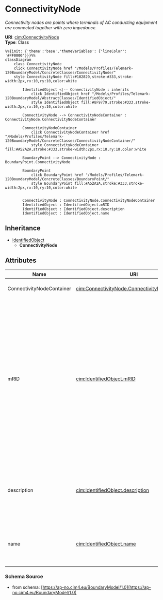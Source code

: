 # ConnectivityNode

_Connectivity nodes are points where terminals of AC conducting equipment are connected together with zero impedance._

**URI**: [cim:ConnectivityNode](https://cim.ucaiug.io/ns#ConnectivityNode)<br />
**Type**: Class

```mermaid
%%{init: {'theme':'base','themeVariables': {'lineColor': '#FF0000'}}}%%
classDiagram
    class ConnectivityNode
    click ConnectivityNode href "/Models/Profiles/Telemark-120BoundaryModel/ConcreteClasses/ConnectivityNode/"
    style ConnectivityNode fill:#102820,stroke:#333,stroke-width:2px,rx:10,ry:10,color:white
     
        IdentifiedObject <|-- ConnectivityNode : inherits
            click IdentifiedObject href "/Models/Profiles/Telemark-120BoundaryModel/AbstractClasses/IdentifiedObject/"
            style IdentifiedObject fill:#8F9779,stroke:#333,stroke-width:2px,rx:10,ry:10,color:white

        ConnectivityNode --> ConnectivityNodeContainer : ConnectivityNode.ConnectivityNodeContainer

        ConnectivityNodeContainer
            click ConnectivityNodeContainer href "/Models/Profiles/Telemark-120BoundaryModel/ConcreteClasses/ConnectivityNodeContainer/"
            style ConnectivityNodeContainer fill:#A52A2A,stroke:#333,stroke-width:2px,rx:10,ry:10,color:white

        BoundaryPoint --> ConnectivityNode : BoundaryPoint.ConnectivityNode

        BoundaryPoint
            click BoundaryPoint href "/Models/Profiles/Telemark-120BoundaryModel/ConcreteClasses/BoundaryPoint/"
            style BoundaryPoint fill:#A52A2A,stroke:#333,stroke-width:2px,rx:10,ry:10,color:white


        ConnectivityNode : ConnectivityNode.ConnectivityNodeContainer
        IdentifiedObject : IdentifiedObject.mRID
        IdentifiedObject : IdentifiedObject.description
        IdentifiedObject : IdentifiedObject.name
```

## Inheritance
* [IdentifiedObject](IdentifiedObject.md)
    * **ConnectivityNode**

## Attributes
| Name | URI | Cardinality and Range | Description | Inheritance |
| ---  | --- | --- | --- | --- |
| ConnectivityNodeContainer | [cim:ConnectivityNode.ConnectivityNodeContainer](https://cim.ucaiug.io/ns#ConnectivityNode.ConnectivityNodeContainer) | 0..1 ConnectivityNodeContainer | Container of this connectivity node. | direct |
| mRID | [cim:IdentifiedObject.mRID](https://cim.ucaiug.io/ns#IdentifiedObject.mRID) | 0..1 string | Master resource identifier issued by a model authority. The mRID is unique within an exchange context. Global uniqueness is easily achieved by using a UUID, as specified in RFC 4122, for the mRID. The use of UUID is strongly recommended.For CIMXML data files in RDF syntax conforming to IEC 61970-552, the mRID is mapped to rdf:ID or rdf:about attributes that identify CIM object elements. | IdentifiedObject |
| description | [cim:IdentifiedObject.description](https://cim.ucaiug.io/ns#IdentifiedObject.description) | 0..1 string | The description is a free human readable text describing or naming the object. It may be non unique and may not correlate to a naming hierarchy. | IdentifiedObject |
| name | [cim:IdentifiedObject.name](https://cim.ucaiug.io/ns#IdentifiedObject.name) | 0..1 string | The name is any free human readable and possibly non unique text naming the object. | IdentifiedObject |

### Schema Source
* from schema: [https://ap-no.cim4.eu/BoundaryModel/1.0](https://ap-no.cim4.eu/BoundaryModel/1.0)
